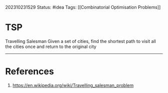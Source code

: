 202310231529
Status: #idea
Tags: [[Combinatorial Optimisation Problems]]

# TSP

Travelling Salesman
Given a set of cities, find the shortest path to visit all the cities once and return to the original city

---
# References

1. https://en.wikipedia.org/wiki/Travelling_salesman_problem